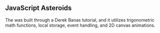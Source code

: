 ## JavaScript Asteroids
The was built through a Derek Banas tutorial, and it utilizes trigonometric math functions, local storage, event handling, and 2D canvas animations.